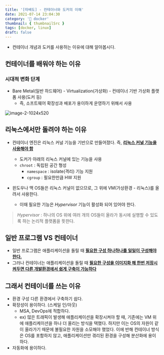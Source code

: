 ```yaml
---
title: '[따배도] - 컨테이너와 도커의 이해'
date: 2021-07-14 23:04:30
category: '🐳 docker'
thumbnail: { thumbnailSrc }
tags: [docker, linux]
draft: false
---
```


- 컨테이너 개념과 도커를 사용하는 이유에 대해 알아봅시다.

## 컨테이너를 배워야 하는 이유

### 시대적 변화 단계

- Bare Metal(일반 하드웨어) - Virtualization(가상화) - 컨테이너 기반 가상화 플랫폼 사용(도커 등)
  - 즉, 소프트웨어 확장성과 배포가 용이하게 운영하기 위해서 사용

![image-2-1024x520](https://user-images.githubusercontent.com/66216102/125648860-9eda6d50-2a45-4bbb-9838-1df5b46962c9.png)

## 리눅스에서만 돌려야 하는 이유

- 컨테이너 엔진은 리눅스 커널 기능을 기반으로 만들어졌다. 즉, <u>**리눅스 커널 기능을 사용해야 함**</u>
  - 도커가 아래의 리눅스 커널에 있는 기능을 사용
  - `chroot` : 독립된 공간 형성
    - `namespace` : isolate(격리) 기능 지원
    - `cgroup` : 필요한만큼 HW 지원
- 윈도우나 맥 OS들은 리눅스 커널이 없으므로, 그 위에 VM(가상환경 - 리눅스)를 올려서 사용한다.

  - 이때 필요한 기능은 _Hypervisor_ 기능이 활성화 되어 있어야 한다.

> _Hypervisor_ : 하나의 OS 위에 여러 개의 OS들이 올라가 동시에 실행할 수 있도록 하는 논리적 플랫폼을 뜻한다.

## 일반 프로그램 VS 컨테이너

- 일반 프로그램은 애플리케이션을 돌릴 때 **<u>필요한 구성 하나하나를 일일이 구성해야 한다.</u>**
- 그러나 컨테이너는 애플리케이션을 돌릴 때 **<u>필요한 구성을 이미지화 해 한번 저장시켜두면 다른 개발환경에서 쉽게 구축이 가능하다</u>**

## 그래서 컨테이너를 쓰는 이유

- 환경 구성 다른 환경에서 구축하기 쉽다.
- 확장성이 용이하다. (스케일 인/아웃)
  - MSA, DevOps에 적합하다.
  - ex) 많은 트래픽이 발생해 애플리케이션을 확장시켜야 할 때, 기존에는 VM 위에 애플리케이션을 하나 더 올리는 방식을 택했다. 하지만 이는 OS의 자원이 같이 올라가기 때문에 불필요한 자원을 소모해야 했었다. 이에 반해 컨테이너 방식은 OS를 포함하지 않고, 애플리케이션만 겪리된 환경을 구성해 분산화에 용이하다.
- 자동화에 용이하다.
